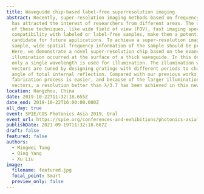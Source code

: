 ```yaml
---
title: Waveguide chip-based label-free superresolution imaging
abstract: Recently, super-resolution imaging methods based on frequency-shift
  has attracted the interest of researchers from different areas. The advantages
  of these techniques, like wide field of view (FOV), fast imaging speed and
  compatibility with labeled or label-free samples, make them a potential
  candidate for future applications. To achieve a super-resolution image of the
  sample, wide spatial frequency information of the sample should be provided.
  Here, we demonstrate a novel super-resolution chip based on the evanescent
  illumination occurred at the surface of a thick waveguide. In this design,
  only a single wavelength is used for illumination. The illumination wave
  vectors are tuned by designing gratings with different periods to change the
  angle of total internal reflection. Compared with our previous works, the
  fabrication process is easier, and because of the larger illumination wave
  vectors, a resolution better than λ/3.7 has been achieved in this new design.
location: Hangzhou, China
date: 2019-10-22T11:32:18.655Z
date_end: 2019-10-22T16:00:00.000Z
all_day: true
event: SPIE/COS Photonics Asia 2019, Oral
event_url: https://spie.org/conferences-and-exhibitions/photonics-asia?SSO=1
publishDate: 2021-09-19T11:32:18.667Z
draft: false
featured: false
authors:
  - Mingwei Tang
  - Qing Yang
  - Xu Liu
image:
  filename: featured.jpg
  focal_point: Smart
  preview_only: false
---
```

